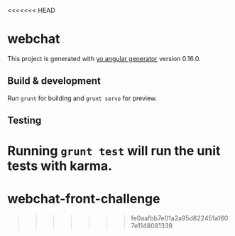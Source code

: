 <<<<<<< HEAD
# webchat

This project is generated with [yo angular generator](https://github.com/yeoman/generator-angular)
version 0.16.0.

## Build & development

Run `grunt` for building and `grunt serve` for preview.

## Testing

Running `grunt test` will run the unit tests with karma.
=======
# webchat-front-challenge
>>>>>>> fe0aafbb7e01a2a95d822451a1607e1148081339
